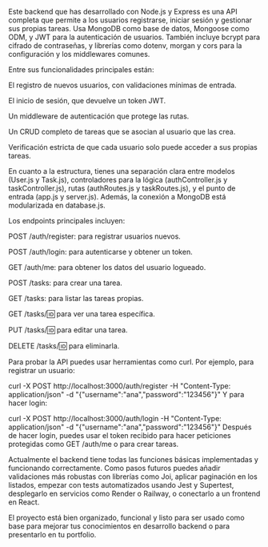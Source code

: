 Este backend que has desarrollado con Node.js y Express es una API completa que permite a los usuarios registrarse, iniciar sesión y gestionar sus propias tareas. Usa MongoDB como base de datos, Mongoose como ODM, y JWT para la autenticación de usuarios. También incluye bcrypt para cifrado de contraseñas, y librerías como dotenv, morgan y cors para la configuración y los middlewares comunes.

Entre sus funcionalidades principales están:

El registro de nuevos usuarios, con validaciones mínimas de entrada.

El inicio de sesión, que devuelve un token JWT.

Un middleware de autenticación que protege las rutas.

Un CRUD completo de tareas que se asocian al usuario que las crea.

Verificación estricta de que cada usuario solo puede acceder a sus propias tareas.

En cuanto a la estructura, tienes una separación clara entre modelos (User.js y Task.js), controladores para la lógica (authController.js y taskController.js), rutas (authRoutes.js y taskRoutes.js), y el punto de entrada (app.js y server.js). Además, la conexión a MongoDB está modularizada en database.js.

Los endpoints principales incluyen:

POST /auth/register: para registrar usuarios nuevos.

POST /auth/login: para autenticarse y obtener un token.

GET /auth/me: para obtener los datos del usuario logueado.

POST /tasks: para crear una tarea.

GET /tasks: para listar las tareas propias.

GET /tasks/:id: para ver una tarea específica.

PUT /tasks/:id: para editar una tarea.

DELETE /tasks/:id: para eliminarla.

Para probar la API puedes usar herramientas como curl. Por ejemplo, para registrar un usuario:


curl -X POST http://localhost:3000/auth/register -H "Content-Type: application/json" -d "{\"username\":\"ana\",\"password\":\"123456\"}"
Y para hacer login:

curl -X POST http://localhost:3000/auth/login -H "Content-Type: application/json" -d "{\"username\":\"ana\",\"password\":\"123456\"}"
Después de hacer login, puedes usar el token recibido para hacer peticiones protegidas como GET /auth/me o para crear tareas.

Actualmente el backend tiene todas las funciones básicas implementadas y funcionando correctamente. Como pasos futuros puedes añadir validaciones más robustas con librerías como Joi, aplicar paginación en los listados, empezar con tests automatizados usando Jest y Supertest, desplegarlo en servicios como Render o Railway, o conectarlo a un frontend en React.

El proyecto está bien organizado, funcional y listo para ser usado como base para mejorar tus conocimientos en desarrollo backend o para presentarlo en tu portfolio.
